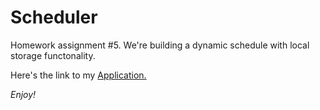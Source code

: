 # Scheduler
Homework assignment #5. We're building a dynamic schedule with local storage functonality.

Here's the link to my [Application.](https://kephaneloemba.github.io/Scheduler/)

_Enjoy!_
